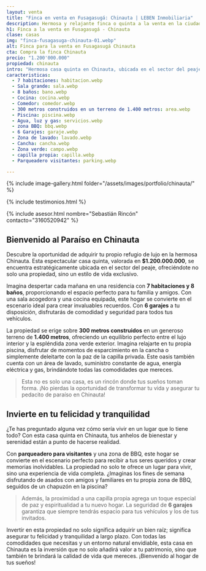 ```yaml
---
layout: venta
title: "Finca en venta en Fusagasugá: Chinauta | LEBEN Inmobiliaria"
description: Hermosa y relajante finca o quinta a la venta en la ciudad de Fusagasugá. Contacta con LEBEN Inmobiliaria y aprovecha esta oferta. ¡Escríbenos!
h1: Finca a la venta en Fusagasugá - Chinauta
clase: casas
img: "finca-fusagasuga-chinauta-01.webp"
alt: Finca para la venta en Fusagasugá Chinauta 
cta: Compra la finca Chinauta
precio: "1.200'000.000"
propiedad: chinauta
intro: "Hermosa casa quinta en Chinauta, ubicada en el sector del peaje"
caracteristicas:
  - 7 habitaciones: habitacion.webp
  - Sala grande: sala.webp
  - 8 baños: bano.webp
  - Cocina: cocina.webp
  - Comedor: comedor.webp
  - 300 metros construidos en un terreno de 1.400 metros: area.webp
  - Piscina: piscina.webp
  - Agua, luz y gas: servicios.webp
  - zona BBQ: bbq.webp
  - 6 Garajes: garaje.webp
  - Zona de lavado: lavado.webp
  - Cancha: cancha.webp
  - Zona verde: campo.webp
  - capilla propia: capilla.webp
  - Parqueadero visitantes: parking.webp

---
```

{% include image-gallery.html folder="/assets/images/portfolio/chinauta/" %}

{% include testimonios.html %}

{% include asesor.html nombre="Sebastián Rincón" contacto="3160520942" %}

## Bienvenido al Paraíso en Chinauta

Descubre la oportunidad de adquirir tu propio refugio de lujo en la hermosa Chinauta. Esta espectacular casa quinta, valorada en **$1.200.000.000**, se encuentra estratégicamente ubicada en el sector del peaje, ofreciéndote no solo una propiedad, sino un estilo de vida exclusivo.

Imagina despertar cada mañana en una residencia con **7 habitaciones y 8 baños**, proporcionando el espacio perfecto para tu familia y amigos. Con una sala acogedora y una cocina equipada, este hogar se convierte en el escenario ideal para crear invaluables recuerdos. Con **6 garajes** a tu disposición, disfrutarás de comodidad y seguridad para todos tus vehículos.

La propiedad se erige sobre **300 metros construidos** en un generoso terreno de **1.400 metros**, ofreciendo un equilibrio perfecto entre el lujo interior y la espléndida zona verde exterior. Imagina relajarte en tu propia piscina, disfrutar de momentos de esparcimiento en la cancha o simplemente deleitarte con la paz de la capilla privada. Este oasis también cuenta con un área de lavado, suministro constante de agua, energía eléctrica y gas, brindándote todas las comodidades que mereces.

>Esta no es solo una casa, es un rincón donde tus sueños toman forma. ¡No pierdas la oportunidad de transformar tu vida y asegurar tu pedacito de paraíso en Chinauta!

## Invierte en tu felicidad y tranquilidad

¿Te has preguntado alguna vez cómo sería vivir en un lugar que lo tiene todo? Con esta casa quinta en Chinauta, tus anhelos de bienestar y serenidad están a punto de hacerse realidad.

Con **parqueadero para visitantes** y una zona de BBQ, este hogar se convierte en el escenario perfecto para recibir a tus seres queridos y crear memorias inolvidables. La propiedad no solo te ofrece un lugar para vivir, sino una experiencia de vida completa. ¿Imaginas los fines de semana disfrutando de asados con amigos y familiares en tu propia zona de BBQ, seguidos de un chapuzón en la piscina?

>Además, la proximidad a una capilla propia agrega un toque especial de paz y espiritualidad a tu nuevo hogar. La seguridad de **6 garajes** garantiza que siempre tendrás espacio para tus vehículos y los de tus invitados.

Invertir en esta propiedad no solo significa adquirir un bien raíz; significa asegurar tu felicidad y tranquilidad a largo plazo. Con todas las comodidades que necesitas y un entorno natural envidiable, esta casa en Chinauta es la inversión que no solo añadirá valor a tu patrimonio, sino que también te brindará la calidad de vida que mereces. ¡Bienvenido al hogar de tus sueños!

